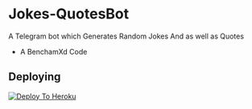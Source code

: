 # Jokes-QuotesBot
A Telegram bot which Generates Random Jokes And as well as Quotes


 - A BenchamXd Code

## Deploying

[![Deploy To Heroku](https://www.herokucdn.com/deploy/button.svg)](https://github.com/Nimeshchandhra1/Jokes-QuotesBot)
